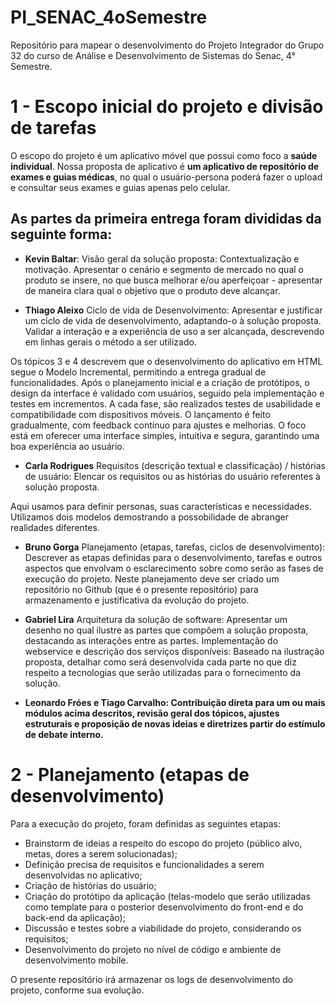 # PI_SENAC_4oSemestre
Repositório para mapear o desenvolvimento do Projeto Integrador do Grupo 32 do curso de Análise e Desenvolvimento de Sistemas do Senac, 4° Semestre.

# 1 - Escopo inicial do projeto e divisão de tarefas
O escopo do projeto é um aplicativo móvel que possui como foco a **saúde individual**. Nossa proposta de aplicativo é **um aplicativo de repositório de exames e guias médicas**, no qual o usuário-persona poderá fazer o upload e consultar seus exames e guias apenas pelo celular.

## As partes da primeira entrega foram divididas da seguinte forma:

- **Kevin Baltar**:
Visão geral da solução proposta: Contextualização e motivação. Apresentar o cenário e segmento de mercado no qual o produto se insere, no que busca melhorar e/ou aperfeiçoar - apresentar de maneira clara qual o objetivo que o produto deve alcançar.

- **Thiago Aleixo**
Ciclo de vida de Desenvolvimento: Apresentar e justificar um ciclo de vida de desenvolvimento, adaptando-o à solução proposta. Validar a interação e a experiência de uso a ser alcançada, descrevendo em linhas gerais o método a ser utilizado.

Os tópicos 3 e 4 descrevem que o desenvolvimento do aplicativo em HTML segue o Modelo Incremental, permitindo a entrega gradual de funcionalidades. Após o planejamento inicial e a criação de protótipos, o design da interface é validado com usuários, seguido pela implementação e testes em incrementos. A cada fase, são realizados testes de usabilidade e compatibilidade com dispositivos móveis. O lançamento é feito gradualmente, com feedback contínuo para ajustes e melhorias. O foco está em oferecer uma interface simples, intuitiva e segura, garantindo uma boa experiência ao usuário.

- **Carla Rodrigues**
Requisitos (descrição textual e classificação) / histórias de usuário: Elencar os requisitos ou as histórias do usuário referentes à solução proposta.

Aqui usamos para definir personas, suas características e necessidades. Utilizamos dois modelos demostrando a possobilidade de abranger realidades diferentes.

- **Bruno Gorga**
Planejamento (etapas, tarefas, ciclos de desenvolvimento): Descrever as etapas definidas para o desenvolvimento, tarefas e outros aspectos que envolvam o esclarecimento sobre como serão as fases de execução do projeto. Neste planejamento deve ser criado um repositório no Github (que é o presente repositório) para armazenamento e justificativa da evolução do projeto.

- **Gabriel Lira**
Arquitetura da solução de software: Apresentar um desenho no qual ilustre as partes que compõem a solução proposta, destacando as interações entre as partes.
Implementação do webservice e descrição dos serviços disponíveis: Baseado na ilustração proposta, detalhar como será desenvolvida cada parte no que diz respeito a tecnologias que serão utilizadas para o fornecimento da solução.

- **Leonardo Fróes e Tiago Carvalho: Contribuição direta para um ou mais módulos acima descritos, revisão geral dos tópicos, ajustes estruturais e proposição de novas ideias e diretrizes partir do estímulo de debate interno.**

# 2 - Planejamento (etapas de desenvolvimento)
Para a execução do projeto, foram definidas as seguintes etapas:
  - Brainstorm de ideias a respeito do escopo do projeto (público alvo, metas, dores a serem solucionadas);
  - Definição precisa de requisitos e funcionalidades a serem desenvolvidas no aplicativo;
  - Criação de histórias do usuário;
  - Criação do protótipo da aplicação (telas-modelo que serão utilizadas como template para o posterior desenvolvimento do front-end e do back-end da aplicação);
  - Discussão e testes sobre a viabilidade do projeto, considerando os requisitos;
  - Desenvolvimento do projeto no nível de código e ambiente de desenvolvimento mobile.

O presente repositório irá armazenar os logs de desenvolvimento do projeto, conforme sua evolução.
